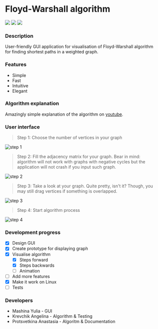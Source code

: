 # Floyd-Warshall algorithm

![](https://img.shields.io/badge/version-0.3-blue.svg) ![](https://img.shields.io/badge/build-passing-brightgreen.svg) ![](https://img.shields.io/badge/contributors-3-orange.svg)

### Description
User-friendly GUI application for visualisation of Floyd-Warshall algorithm for finding shortest paths in a weighted graph.

### Features
* Simple
* Fast
* Intuitive
* Elegant

### Algorithm explanation

Amazingly simple explanation of the algorithm on [youtube](https://www.youtube.com/watch?v=4OQeCuLYj-4&feature=youtu.be).

### User interface
> Step 1: Choose the number of vertices in your graph

![step 1](https://pp.userapi.com/c858236/v858236135/d844/sedxun1RKQM.jpg)
> Step 2: Fill the adjacency matrix for your graph. Bear in mind: algorithm will not work with graphs with negative cycles but the application will not crash if you input such graph.

![step 2](https://pp.userapi.com/c858236/v858236135/d84b/SjZ3yl9Hq2g.jpg)
> Step 3: Take a look at your graph. Quite pretty, isn't it? Though, you may still drag vertices if something is overlapped.

![step 3](https://pp.userapi.com/c853524/v853524135/8af96/m4zzQlgtiqw.jpg)
> Step 4: Start algorithm process

![step 4](https://pp.userapi.com/c853524/v853524135/8af7f/qMpOp_qv12w.jpg)

### Development progress

- [x] Design GUI
- [x] Create prototype for displaying graph
- [x] Visualise algorithm
    - [x] Steps forward
    - [x] Steps backwards
    - [ ] Animation
- [ ] Add more features
- [x] Make it work on Linux
- [ ] Tests

### Developers
* Mashina Yulia - GUI
* Krevchik Angelina - Algorithm & Testing
* Protsvetkina Anastasia - Algoritm & Documentation
